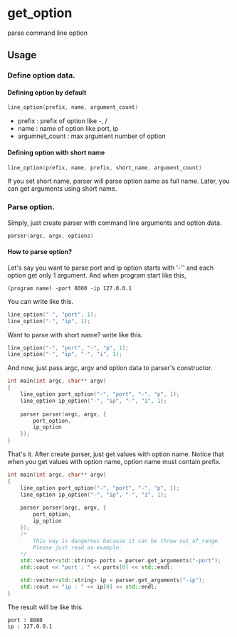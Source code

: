 # get_option
parse command line option



## Usage

### Define option data.

#### Defining option by default

```c++
line_option(prefix, name, argument_count)
```

- prefix : prefix of option like -, /
- name : name of option like port, ip
- argumnet_count : max argument number of option

#### Defining option with short name

```c++
line_option(prefix, name, prefix, short_name, argument_count)
```

If you set short name, parser will parse option same as full name. Later, you can get arguments using short name.



### Parse option.

Simply, just create parser with command line arguments and option data.

```c++
parser(argc, argv, options)
```

#### How to parse option?

Let's say you want to parse port and ip option starts with '-'' and each option get only 1 argument. And when program start like this,

```
(program name) -port 8080 -ip 127.0.0.1
```

  You can write like this.

```c++
line_option("-", "port", 1);
line_option("-", "ip", 1);
```

Want to parse with short name? write like this.

```c++
line_option("-", "port", "-", "p", 1);
line_option("-", "ip", "-", "i", 1);
```

And now,  just pass argc, argv and option data to parser's constructor.

```c++ 
int main(int argc, char** argv)
{
    line_option port_option("-", "port", "-", "p", 1);
    line_option ip_option("-", "ip", "-", "i", 1);
    
    parser parser(argc, argv, {
        port_option,
        ip_option
    });
}
```

That's it. After create parser, just get values with option name. Notice that when you get values with option name, option name must contain prefix.

```c++
int main(int argc, char** argv)
{
    line_option port_option("-", "port", "-", "p", 1);
    line_option ip_option("-", "ip", "-", "i", 1);
    
    parser parser(argc, argv, {
        port_option,
        ip_option
    });
    /*
    	This way is dangerous because it can be throw out_of_range.
    	Please just read as example.
    */
    std::vector<std::string> ports = parser.get_arguments("-port");
    std::cout << "port : " << ports[0] << std::endl;

    std::vector<std::string> ip = parser.get_arguments("-ip");
    std::cout << "ip : " << ip[0] << std::endl;
}
```

The result will be like this.

```
port : 8080
ip : 127.0.0.1
```

